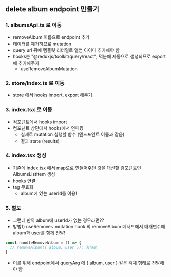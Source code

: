 ## delete album endpoint 만들기
### 1. albumsApi.ts 로 이동
- removeAlbum 이름으로 endpoint 추가
- 데이터를 제거하므로 mutation
- query url 뒤에 템플릿 리터럴로 앨범 아이디 추가해야 함
- hooks는 "@reduxjs/toolkit/query/react"; 덕분에 자동으로 생성되므로 export에 추가해주자
  - useRemoveAlbumMutation

### 2. store/index.ts 로 이동
- store 에서 hooks import, export 해주기

### 3. index.tsx 로 이동
- 컴포넌트에서 hooks import
- 컴포넌트 상단에서 hooks에서 언패킹
  - 실제로 mutation 실행할 함수 (엔드포인트 이름과 같음)
  - 결과 state (results)

### 4. index.tsx 생성
- 기존에 index.tsx 에서 map으로 만들어주던 것을 대신할 컴포넌트인 AlbumsListItem 생성
- hooks 연결
- tag 무효화
  - album에 있는 userId를 이용!

### 5. 별도
- 그런데 만약 album에 userId가 없는 경우라면??
- 방법1) useRemove~ mutation hook 의 removeAlbum 메서드에서 매개변수에 album과 user를 함께 전달!
```ts
const handleRemoveAlbum = () => {
  // removeAlbum({ album, user }); 형태로
}
```
- 이를 위해 endpoint에서 queryArg 에 { album, user } 같은 객체 형태로 전달해야 함